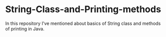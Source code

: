 # String-Class-and-Printing-methods
In this repository I've mentioned about basics of String class and methods of printing in Java.
